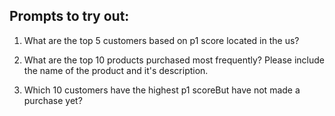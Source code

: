 ## Prompts to try out:

1. What are the top 5 customers based on p1 score located in the us?

2. What are the top 10 products purchased most frequently? Please include the name of the product and it's description. 

3. Which 10 customers have the highest p1 scoreBut have not made a purchase yet?

